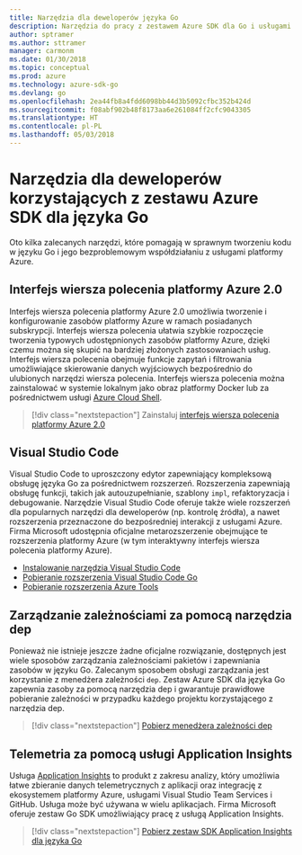 ```yaml
---
title: Narzędzia dla deweloperów języka Go
description: Narzędzia do pracy z zestawem Azure SDK dla Go i usługami platformy Azure
author: sptramer
ms.author: sttramer
manager: carmonm
ms.date: 01/30/2018
ms.topic: conceptual
ms.prod: azure
ms.technology: azure-sdk-go
ms.devlang: go
ms.openlocfilehash: 2ea44fb8a4fdd6098bb44d3b5092cfbc352b424d
ms.sourcegitcommit: f08abf902b48f8173aa6e261084ff2cfc9043305
ms.translationtype: HT
ms.contentlocale: pl-PL
ms.lasthandoff: 05/03/2018
---
```

# <a name="tools-for-developers-using-the-azure-sdk-for-go"></a>Narzędzia dla deweloperów korzystających z zestawu Azure SDK dla języka Go

Oto kilka zalecanych narzędzi, które pomagają w sprawnym tworzeniu kodu w języku Go i jego bezproblemowym współdziałaniu z usługami platformy Azure.

## <a name="azure-cli-20"></a>Interfejs wiersza polecenia platformy Azure 2.0

Interfejs wiersza polecenia platformy Azure 2.0 umożliwia tworzenie i konfigurowanie zasobów platformy Azure w ramach posiadanych subskrypcji. Interfejs wiersza polecenia ułatwia szybkie rozpoczęcie tworzenia typowych udostępnionych zasobów platformy Azure, dzięki czemu można się skupić na bardziej złożonych zastosowaniach usług. Interfejs wiersza polecenia obejmuje funkcje zapytań i filtrowania umożliwiające skierowanie danych wyjściowych bezpośrednio do ulubionych narzędzi wiersza polecenia. Interfejs wiersza polecenia można zainstalować w systemie lokalnym jako obraz platformy Docker lub za pośrednictwem usługi [Azure Cloud Shell](https://docs.microsoft.com/en-us/azure/cloud-shell/overview).

> [!div class="nextstepaction"]
> Zainstaluj [interfejs wiersza polecenia platformy Azure 2.0](/cli/azure/install-azure-cli)

## <a name="visual-studio-code"></a>Visual Studio Code

Visual Studio Code to uproszczony edytor zapewniający kompleksową obsługę języka Go za pośrednictwem rozszerzeń. Rozszerzenia zapewniają obsługę funkcji, takich jak autouzupełnianie, szablony `impl`, refaktoryzacja i debugowanie. Narzędzie Visual Studio Code oferuje także wiele rozszerzeń dla popularnych narzędzi dla deweloperów (np. kontrolę źródła), a nawet rozszerzenia przeznaczone do bezpośredniej interakcji z usługami Azure. Firma Microsoft udostępnia oficjalne metarozszerzenie obejmujące te rozszerzenia platformy Azure (w tym interaktywny interfejs wiersza polecenia platformy Azure).

* [Instalowanie narzędzia Visual Studio Code](https://code.visualstudio.com/Download)
* [Pobieranie rozszerzenia Visual Studio Code Go](https://code.visualstudio.com/docs/languages/go)
* [Pobieranie rozszerzenia Azure Tools](https://marketplace.visualstudio.com/items?itemName=ms-vscode.vscode-azureextensionpack)

## <a name="dependency-management-with-dep"></a>Zarządzanie zależnościami za pomocą narzędzia dep

Ponieważ nie istnieje jeszcze żadne oficjalne rozwiązanie, dostępnych jest wiele sposobów zarządzania zależnościami pakietów i zapewniania zasobów w języku Go. Zalecanym sposobem obsługi zarządzania jest korzystanie z menedżera zależności `dep`. Zestaw Azure SDK dla języka Go zapewnia zasoby za pomocą narzędzia dep i gwarantuje prawidłowe pobieranie zależności w przypadku każdego projektu korzystającego z narzędzia dep.

> [!div class="nextstepaction"]
> [Pobierz menedżera zależności dep](https://github.com/tools/godep)

## <a name="telemetry-with-application-insights"></a>Telemetria za pomocą usługi Application Insights

Usługa [Application Insights](https://azure.microsoft.com/en-us/services/application-insights/) to produkt z zakresu analizy, który umożliwia łatwe zbieranie danych telemetrycznych z aplikacji oraz integrację z ekosystemem platformy Azure, usługami Visual Studio Team Services i GitHub. Usługa może być używana w wielu aplikacjach. Firma Microsoft oferuje zestaw Go SDK umożliwiający pracę z usługą Application Insights.

> [!div class="nextstepaction"]
> [Pobierz zestaw SDK Application Insights dla języka Go](https://github.com/Microsoft/ApplicationInsights-Go) 
